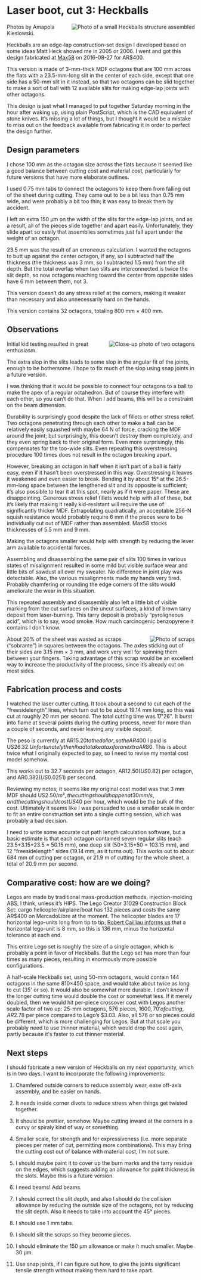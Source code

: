 Laser boot, cut 3: Heckballs
============================

![Photo of a small Heckballs structure assembled](assembled.jpg)

Photos by Amapola Kieslowski.

Heckballs are an edge-lap construction-set design I developed based on
some ideas Matt Heck showed me in 2005 or 2006.  I went and got this
design fabricated at [Max58][1] on 2016-08-27 for AR$400.

[1]: http://www.cortelaserpalermo.com.ar/

This version is made of 3-mm-thick MDF octagons that are 100 mm across
the flats with a 23.5-mm-long slit in the center of each side, except
that one side has a 50-mm slit in it instead, so that two octagons can
be slid together to make a sort of ball with 12 available slits for
making edge-lap joints with other octagons.

This design is just what I managed to put together Saturday morning in
the hour after waking up, using plain PostScript,
which is the CAD equivalent of stone knives.
It’s missing a lot of things, but I thought
it would be a mistake to miss out on the feedback available from
fabricating it in order to perfect the design further.

Design parameters
-----------------

I chose 100 mm as the octagon size across the flats because it seemed
like a good balance between cutting cost and material cost,
particularly for future versions that have more elaborate outlines.

I used 0.75 mm tabs to connect the octagons to keep them from falling
out of the sheet during cutting.  They came out to be a bit less than
0.75 mm wide, and were probably a bit too thin; it was easy to break
them by accident.

I left an extra 150 μm on the width of the slits for the edge-lap
joints, and as a result, all of the pieces slide together and apart
easily.  Unfortunately, they slide apart so easily that assemblies
sometimes just fall apart under the weight of an octagon.

23.5 mm was the result of an erroneous calculation.  I wanted the
octagons to butt up against the center octagon, if any, so I
subtracted half the thickness (the thickness was 3 mm, so I subtracted
1.5 mm) from the slit depth.  But the total overlap when two slits are
interconnected is twice the slit depth, so now octagons reaching
toward the center from opposite sides have 6 mm between them, not 3.

This version doesn’t do any stress relief at the corners, making it
weaker than necessary and also unnecessarily hard on the hands.

This version contains 32 octagons, totaling 800 mm × 400 mm.

Observations
------------

![Close-up photo of two octagons](closeup.jpg)

Initial kid testing resulted in great enthusiasm.

The extra slop in the slits leads to some slop in the angular fit of
the joints, enough to be bothersome.  I hope to fix much of the slop
using snap joints in a future version.

I was thinking that it would be possible to connect four octagons to a
ball to make the apex of a regular octahedron.  But of course they
interfere with each other, so you can’t do that.  When I add beams,
this will be a constraint on the beam dimension.

Durability is surprisingly good despite the lack of fillets or other
stress relief.  Two octagons penetrating through each other to make a
ball can be relatively easily squashed with maybe 64 N of force,
cracking the MDF around the joint; but surprisingly, this doesn’t
destroy them completely, and they even spring back to their original
form.  Even more surprisingly, this compensates for the too-wide
slits.  Even repeating this overstressing procedure 100 times does not
result in the octagon breaking apart.

However, breaking an octagon in half when it isn’t part of a ball is
fairly easy, even if it hasn’t been overstressed in this way.
Overstressing it leaves it weakened and even easier to break.  Bending
it by about 15° at the 26.5-mm-long space between the lengthened slit
and its opposite is sufficient; it’s also possible to tear it at this
spot, nearly as if it were paper.  These are disappointing.  Generous
stress relief fillets would help with all of these, but it’s likely
that making it really kid-resistant will require the use of
significantly thicker MDF.  Extrapolating quadratically, an acceptable
256-N squish resistance would probably require 6 mm if the pieces were
to be individually cut out of MDF rather than assembled.  Max58 stocks
thicknesses of 5.5 mm and 9 mm.

Making the octagons smaller would help with strength by reducing the
lever arm available to accidental forces.

Assembling and disassembling the same pair of slits 100 times in
various states of misalignment resulted in some mild but visible
surface wear and little bits of sawdust all over my sweater.  No
difference in joint play was detectable.  Also, the various
misalignments made my hands very tired.  Probably chamfering or
rounding the edge corners of the slits would ameliorate the wear in
this situation.

This repeated assembly and disassembly also left a little bit of
visible marking from the cut surfaces on the uncut surfaces, a kind of
brown tarry deposit from laser-burning.  This tarry deposit is
probably “pyroligneous acid”, which is to say, wood smoke.  How much
carcinogenic benzopyrene it contains I don’t know.

![Photo of scraps](scraps.jpg)

About 20% of the sheet was wasted as scraps (“sobrante”) in squares
between the octagons.  The axles sticking out of their sides are
3.15 mm × 3 mm, and work very well for spinning them between your
fingers.  Taking advantage of this scrap would be an excellent way to
increase the productivity of the process, since it’s already cut on
most sides.

Fabrication process and costs
-----------------------------

I watched the laser cutter cutting.  It took about a second to cut
each of the “freesidelength” lines, which turn out to be about
19.14 mm long, so this was cut at roughly 20 mm per second.  The total
cutting time was 17'26".  It burst into flame at several points during
the cutting process, never for more than a couple of seconds, and
never leaving any visible deposit.

The peso is
currently at AR$15.20 to the dollar, so the AR$400 I paid is US$26.32.
Unfortunately then I had to take a taxi for an extra AR$80.  This is
about twice what I originally expected to pay, so I need to revise my
mental cost model somehow.

This works out to 32.7 seconds per octagon, AR$12.50 (US$0.82) per
octagon, and AR$0.382 (US$0.0251) per second.

Reviewing my notes, it seems like my original cost model was that 3 mm
MDF should US$2.50/m², the cutting should happen at 30 mm/s, and the
cutting should cost US$40 per hour, which would be the bulk of the
cost.  Ultimately it seems like I was persuaded to use a smaller scale
in order to fit an entire construction set into a single cutting
session, which was probably a bad decision.

I need to write some accurate cut path length calculation software,
but a basic estimate is that each octagon contained seven regular
slits (each 23.5+3.15+23.5 = 50.15 mm), one deep slit (50+3.15+50 =
103.15 mm), and 12 "freesidelength" sides (19.14 mm, as it turns out).
This works out to about 684 mm of cutting per octagon, or 21.9 m of
cutting for the whole sheet, a total of 20.9 mm per second.

Comparative cost: how are we doing?
-----------------------------------

Legos are made by traditional mass-production methods,
injection-molding ABS, I think, unless it’s HIPS.  The Lego Creator
31029 Construction Block Set: cargo helicopter/airplane/boat has 132
pieces and costs the same AR$400 on MercadoLibre at the moment.  The
helicopter blades are 17 horizontal lego-units long from tip to tip;
[Robert Cailliau informs us][0] that a horizontal lego-unit is 8 mm,
so this is 136 mm, minus the horizontal tolerance at each end.

[0]: http://www.robertcailliau.eu/Lego/Dimensions/zMeasurements-en.xhtml

This entire Lego set is roughly the size of a single octagon, which is
probably a point in favor of Heckballs.  But the Lego set has more
than four times as many pieces, resulting in enormously more possible
configurations.

A half-scale Heckballs set, using 50-mm octagons, would contain 144
octagons in the same 810×450 space, and would take about twice as long
to cut (35' or so).  It would also be somewhat more durable.  I don’t
know if the longer cutting time would double the cost or somewhat
less.  If it merely doubled, then we would hit per-piece crossover
cost with Legos another scale factor of two up: 25-mm octagons, 576
pieces, $1600, 70' of cutting, AR$2.78 per piece compared to Lego’s
$3.03.  Also, all 576 or so pieces could be different, which is more
challenging for Legos.  But at that scale you probably need to use
thinner material, which would drop the cost again, partly because it's
faster to cut thinner material.

Next steps
----------

I should fabricate a new version of Heckballs on my next opportunity,
which is in two days.  I want to incorporate the following
improvements:

1. Chamfered outside corners to reduce assembly wear, ease off-axis
   assembly, and be easier on hands.

2. It needs inside corner divots to reduce stress when things get
   twisted together.

3. It should be prettier, somehow.  Maybe cutting inward at the
   corners in a curvy or spiraly kind of way or something.

4. Smaller scale, for strength and for expressiveness (i.e. more
   separate pieces per meter of cut, permitting more combinations).
   This may bring the cutting cost out of balance with material cost,
   I’m not sure.

5. I should maybe paint it to cover up the burn marks and the tarry
   residue on the edges, which suggests adding an allowance for paint
   thickness in the slots.  Maybe this is a future version.

6. I need beams!  Add beams.

7. I should correct the slit depth, and also I should do the collision
   allowance by reducing the outside size of the octagons, not by
   reducing the slit depth.  Also it needs to take into account the
   45° pieces.

8. I should use 1 mm tabs.

9. I should slit the scraps so they become pieces.

10. I should eliminate the 150 μm allowance or make it much smaller.
    Maybe 30 μm.

11. Use snap joints, if I can figure out how, to give the joints
    significant tensile strength without making them hard to take
    apart.

<link rel="stylesheet" href="http://canonical.org/~kragen/style.css" />

<style>
img { float: right }
</style>